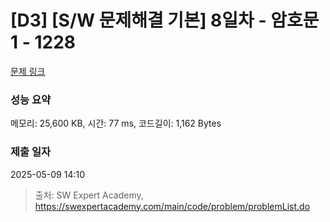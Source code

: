 # [D3] [S/W 문제해결 기본] 8일차 - 암호문1 - 1228 

[문제 링크](https://swexpertacademy.com/main/code/problem/problemDetail.do?contestProbId=AV14w-rKAHACFAYD) 

### 성능 요약

메모리: 25,600 KB, 시간: 77 ms, 코드길이: 1,162 Bytes

### 제출 일자

2025-05-09 14:10



> 출처: SW Expert Academy, https://swexpertacademy.com/main/code/problem/problemList.do